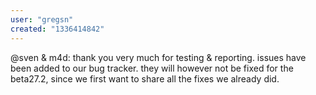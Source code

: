 ```yaml
---
user: "gregsn"
created: "1336414842"
---
```


@sven & m4d: thank you very much for testing & reporting. issues have been added to our bug tracker. they will however not be fixed for the beta27.2, since we first want to share all the fixes we already did.
